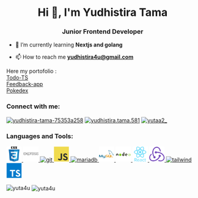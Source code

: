 <h1 align="center">Hi 👋, I'm Yudhistira Tama</h1>
<h3 align="center">Junior Frontend Developer</h3>

- 🌱 I’m currently learning **Nextjs and golang**

- 📫 How to reach me **yudhistira4u@gmail.com**

Here my portofolio : <br>
<a href="https://todo-ts-yuta4u.vercel.app/">Todo-TS<a/><br>
<a href="https://feedback-app-eight-beta.vercel.app/">Feedback-app<a/><br>
<a href="https://pokedex-yuta4u.netlify.app/">Pokedex<a/><br>


<h3 align="left">Connect with me:</h3>
<p align="left">
<a href="https://linkedin.com/in/yudhistira-tama-75353a258" target="blank"><img align="center" src="https://raw.githubusercontent.com/rahuldkjain/github-profile-readme-generator/master/src/images/icons/Social/linked-in-alt.svg" alt="yudhistira-tama-75353a258" height="30" width="40" /></a>
<a href="https://fb.com/yudhistira.tama.581" target="blank"><img align="center" src="https://raw.githubusercontent.com/rahuldkjain/github-profile-readme-generator/master/src/images/icons/Social/facebook.svg" alt="yudhistira.tama.581" height="30" width="40" /></a>
<a href="https://instagram.com/yutaa2_" target="blank"><img align="center" src="https://raw.githubusercontent.com/rahuldkjain/github-profile-readme-generator/master/src/images/icons/Social/instagram.svg" alt="yutaa2_" height="30" width="40" /></a>
</p>

<h3 align="left">Languages and Tools:</h3>
<p align="left"> <a href="https://www.w3schools.com/css/" target="_blank" rel="noreferrer"> <img src="https://raw.githubusercontent.com/devicons/devicon/master/icons/css3/css3-original-wordmark.svg" alt="css3" width="40" height="40"/> </a> <a href="https://expressjs.com" target="_blank" rel="noreferrer"> <img src="https://raw.githubusercontent.com/devicons/devicon/master/icons/express/express-original-wordmark.svg" alt="express" width="40" height="40"/> </a> <a href="https://git-scm.com/" target="_blank" rel="noreferrer"> <img src="https://www.vectorlogo.zone/logos/git-scm/git-scm-icon.svg" alt="git" width="40" height="40"/> </a> <a href="https://developer.mozilla.org/en-US/docs/Web/JavaScript" target="_blank" rel="noreferrer"> <img src="https://raw.githubusercontent.com/devicons/devicon/master/icons/javascript/javascript-original.svg" alt="javascript" width="40" height="40"/> </a> <a href="https://mariadb.org/" target="_blank" rel="noreferrer"> <img src="https://www.vectorlogo.zone/logos/mariadb/mariadb-icon.svg" alt="mariadb" width="40" height="40"/> </a> <a href="https://www.mysql.com/" target="_blank" rel="noreferrer"> <img src="https://raw.githubusercontent.com/devicons/devicon/master/icons/mysql/mysql-original-wordmark.svg" alt="mysql" width="40" height="40"/> </a> <a href="https://nodejs.org" target="_blank" rel="noreferrer"> <img src="https://raw.githubusercontent.com/devicons/devicon/master/icons/nodejs/nodejs-original-wordmark.svg" alt="nodejs" width="40" height="40"/> </a> <a href="https://reactjs.org/" target="_blank" rel="noreferrer"> <img src="https://raw.githubusercontent.com/devicons/devicon/master/icons/react/react-original-wordmark.svg" alt="react" width="40" height="40"/> </a> <a href="https://redux.js.org" target="_blank" rel="noreferrer"> <img src="https://raw.githubusercontent.com/devicons/devicon/master/icons/redux/redux-original.svg" alt="redux" width="40" height="40"/> </a> <a href="https://tailwindcss.com/" target="_blank" rel="noreferrer"> 
<img src="https://www.vectorlogo.zone/logos/tailwindcss/tailwindcss-icon.svg" alt="tailwind" width="40" height="40"/> 
</a> 
<a href="https://www.typescriptlang.org/" target="_blank" rel="noreferrer"> 
<img src="https://raw.githubusercontent.com/devicons/devicon/master/icons/typescript/typescript-original.svg" alt="typescript" width="40" height="40"/> 
</a> 

</p>

<p><img align="left" src="https://github-readme-stats.vercel.app/api/top-langs?username=yuta4u&show_icons=true&locale=en&layout=compact" alt="yuta4u" /></p>

<p>&nbsp;<img align="center" src="https://github-readme-stats.vercel.app/api?username=yuta4u&show_icons=true&locale=en" alt="yuta4u" /></p>
